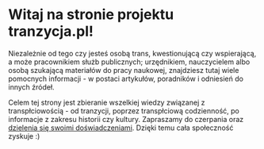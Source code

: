 # Witaj na stronie projektu **tranzycja.pl**!

Niezależnie od tego czy jesteś osobą trans, kwestionującą czy wspierającą, a może pracownikiem służb publicznych; urzędnikiem, nauczycielem albo osobą szukającą materiałów do pracy naukowej, znajdziesz tutaj wiele pomocnych informacji - w postaci artykułów, poradników i odniesień do innych źródeł.

Celem tej strony jest zbieranie wszelkiej wiedzy związanej z transpłciowością - od tranzycji, poprzez transpłciową codzienność, po informacje z zakresu historii czy kultury. Zapraszamy do czerpania oraz [dzielenia się swoimi doświadczeniami](/strony/wsparcie-projektu). Dzięki temu cała społeczność zyskuje :)
